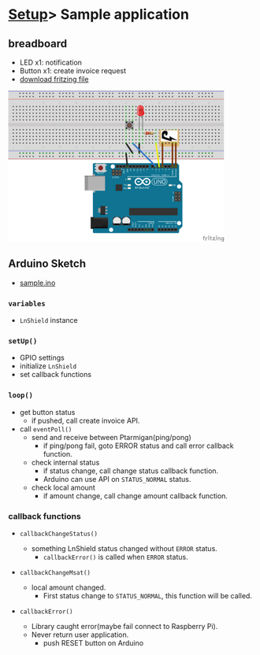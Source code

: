 # [Setup](../README.md)> Sample application

## breadboard

* LED x1: notification
* Button x1: create invoice request
* [download fritzing file](images/lnshield_sample.fzz)

![board](images/breadboard.png)

## Arduino Sketch

* [sample.ino](https://github.com/nayutaco/lns_arduino_library/blob/master/examples/simple/simple.ino)

### `variables`

* `LnShield` instance

### `setUp()`

* GPIO settings
* initialize `LnShield`
* set callback functions

### `loop()`

* get button status
  * if pushed, call create invoice API.
* call `eventPoll()`
  * send and receive between Ptarmigan(ping/pong)
    * if ping/pong fail, goto ERROR status and call error callback function.
  * check internal status
    * if status change, call change status callback function.
    * Arduino can use API on `STATUS_NORMAL` status.
  * check local amount
    * if amount change, call change amount callback function.

### callback functions

* `callbackChangeStatus()`
  * something LnShield status changed without `ERROR` status.
    * `callbackError()` is called when `ERROR` status.

* `callbackChangeMsat()`
  * local amount changed.
    * First status change to `STATUS_NORMAL`, this function will be called.

* `callbackError()`
  * Library caught error(maybe fail connect to Raspberry Pi).
  * Never return user application.
    * push RESET button on Arduino
